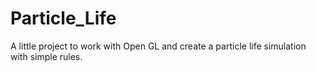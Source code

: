 # Particle_Life

A little project to work with Open GL and create a particle life simulation with simple rules.
